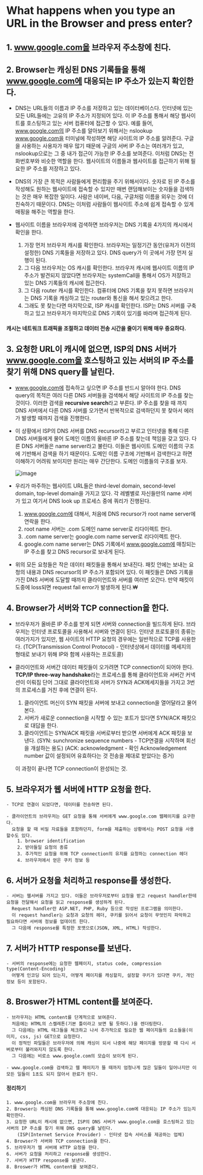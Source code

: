 # What happens when you type an URL in the Browser and press enter?

## 1. www.google.com을 브라우저 주소창에 친다.

## 2. Browser는 캐싱된 DNS 기록들을 통해 www.google.com에 대응되는 IP 주소가 있는지 확인한다.

- DNS는 URL들의 이름과 IP 주소를 저장하고 있는 데이터베이스다.
  인터넷에 있는 모든 URL들에는 고유의 IP 주소가 지정되어 있다. 이 IP 주소를 통해서 해당 웹사이트를 호스팅하고 있는 서버 컴퓨터에 접근할 수 있다.
  예를 들어, www.google.com의 IP 주소를 알아보기 위해서는 nslookup www.google.com을 터미널에 작성하면 해당 사이트의 IP 주소를 알려준다.
  구글을 사용하는 사용자가 매우 많기 때문에 구글의 서버 IP 주소는 여러개가 있고, nslookup으로는 그 중 내가 접근이 가능한 IP 주소를 보여준다.
  이처럼 DNS는 전화번호부와 비슷한 역할을 한다. 웹사이트의 이름들과 웹사이트를 접근하기 위해 필요한 IP 주소를 저장하고 있다.

- DNS의 가장 큰 목적은 사람들에게 편리함을 주기 위해서이다. 숫자로 된 IP 주소를 작성해도 원하는 웹사이트에 접속할 수 있지만
  매번 랜덤해보이는 숫자들을 검색하는 것은 매우 복잡한 일이다. 사람은 네이버, 다음, 구글처럼 이름을 외우는 것에 더 친숙하기 때문이다.
  DNS는 이처럼 사람들이 웹사이트 주소에 쉽게 접속할 수 있게 매핑을 해주는 역할을 한다.

- 웹사이트 이름을 브라우저에 검색하면 브라우저는 DNS 기록을 4가지의 캐시에서 확인을 한다.
  1.  가장 먼저 브라우저 캐시를 확인한다. 브라우저는 일정기간 동안(유저가 이전의 설정한) DNS 기록들을 저장하고 있다. DNS query가 이 곳에서 가장 먼저 실행이 된다.
  2.  그 다음 브라우저는 OS 캐시를 확인한다. 브라우저 캐시에 웹사이트 이름의 IP 주소가 발견되지 않았다면
      브라우저는 systemCall을 통해서 OS가 저장하고 있는 DNS 기록들의 캐시에 접근한다.
  3.  그 다음 router 캐시를 확인한다. 컴퓨터에 DNS 기록을 찾지 못하면 브라우저는 DNS 기록을 캐싱하고 있는 router와 통신을 해서 찾으려고 한다.
  4.  그래도 못 찾는다면 마지막으로, ISP 캐시를 확인한다. ISP는 DNS 서버를 구축하고 있고 브라우저가 마지막으로 DNS 기록이 있기를 바라며 접근하게 된다.

#### 캐시는 네트워크 트래픽을 조절하고 데이터 전송 시간을 줄이기 위해 매우 중요하다.

## 3. 요청한 URL이 캐시에 없으면, ISP의 DNS 서버가 www.google.com을 호스팅하고 있는 서버의 IP 주소를 찾기 위해 DNS query를 날린다.

- www.google.com에 접속하고 싶으면 IP 주소를 반드시 알아야 한다.
  DNS query의 목적은 여러 다른 DNS 서버들을 검색해서 해당 사이트의 IP 주소를 찾는 것이다.
  이러한 검색을 **recursive search**라고 부른다.
  IP 주소를 찾을 때 까지 DNS 서버에서 다른 DNS 서버를 오가면서 반복적으로 검색하던지 못 찾아서 에러가 발생할 때까지 검색을 진행한다.

- 이 상황에서 ISP의 DNS 서버를 DNS recursor라고 부르고 인터넷을 통해 다른 DNS 서버들에게 물어 도메인 이름의 올바른 IP 주소를 찾는데 책임을 갖고 있다.
  다른 DNS 서버들은 name server라고 불린다. 이들은 웹사이트 도메인 이름의 구조에 기반해서 검색을 하기 때문이다.
  도메인 이름 구조에 기반해서 검색한다고 하면 이해하기 어려워 보이지만 원리는 매우 간단한다. 도메인 이름들의 구조를 보자.

  ![image](https://user-images.githubusercontent.com/31474272/133935238-b3cdbc31-09e6-4392-bf8b-b7fe7933f515.png)

- 우리가 마주하는 웹사이트 URL들은 third-level domain, second-level domain, top-level domain을 가지고 있다.
  각 레벨별로 자신들만의 name 서버가 있고 여기서 DNS look up 프로세스 중에 쿼리가 진행된다.

  1.  www.google.com에 대해서, 처음에 DNS recursor가 root name server에 연락을 한다.
  2.  root name 서버는 .com 도메인 name server로 리다이렉트 한다.
  3.  .com name server는 google.com name server로 리다이렉트 한다.
  4.  google.com name server는 DNS 기록에서 www.google.com에 매칭되는 IP 주소를 찾고 DNS recursor로 보내게 된다.

- 위의 모든 요청들은 작은 데이터 패킷들을 통해서 보내진다.
  패킷 안에는 보내는 요청의 내용과 DNS recursor의 IP 주소가 포함되어 있다.
  이 패킷들은 DNS 기록을 가진 DNS 서버에 도달할 때까지 클라이언트와 서버를 여러번 오간다. 만약 패킷이 도중에 loss되면 request fail error가 발생하게 된다.₩

## 4. Browser가 서버와 TCP connection을 한다.

- 브라우저가 올바른 IP 주소를 받게 되면 서버와 connection을 빌드하게 된다.
  브라우저는 인터넷 프로토콜을 사용해서 서버와 연결이 된다. 인터넷 프로토콜의 종류는 여러가지가 있지만, 웹 사이트의 HTTP 요청의 경우에는 일반적으로 TCP를 사용한다.
  (TCP(Transmission Control Protocol) - 인터넷상에서 데이터를 메세지의 형태로 보내기 위해 IP와 함께 사용하는 프로토콜)

- 클라이언트와 서버간 데이터 패킷들이 오가려면 TCP connection이 되어야 한다. **TCP/IP three-way handshake**라는 프로세스를 통해 클라이언트와 서버간 커넥션이 이뤄짐
  단어 그대로 클라이언트와 서버가 SYN과 ACK메세지들을 가지고 3번의 프로세스를 거친 후에 연결이 된다.

  1.  클라이언트 머신이 SYN 패킷을 서버에 보내고 connection을 열어달라고 물어본다.
  2.  서버가 새로운 connection을 시작할 수 있는 포트가 있다면 SYN/ACK 패킷으로 대답을 한다.
  3.  클라이언트는 SYN/ACK 패킷을 서버로부터 받으면 서버에게 ACK 패킷을 보낸다.
      (SYN: sunchronize sequence numbers - TCP연결을 시작하며 회선을 개설하는 용도)
      (ACK: acknowledgment - 확인 Acknowledgement number 값이 설정되어 유효하다는 것 전송을 제대로 받았다는 증거)

  이 과정이 끝나면 TCP connection이 완성되는 것.

## 5. 브라우저가 웹 서버에 HTTP 요청을 한다.

    - TCP로 연결이 되었다면, 데이터를 전송하면 된다.

    - 클라이언트의 브라우저는 GET 요청을 통해 서버에게 www.google.com 웹페이지를 요구한다.
      요청을 할 때 비밀 자료들을 포함하던지, form을 제출하는 상황에서는 POST 요청을 사용할수도 있다.
        1. browser identification
        2. 받아들일 요청의 종류
        3. 추가적인 요청을 위해 TCP connection의 유지를 요청하는 connection 헤더
        4. 브라우저에서 얻은 쿠키 정보 등

## 6. 서버가 요청을 처리하고 response를 생성한다.

    - 서버는 웹서버를 가지고 있다. 이들은 브라우저로부터 요청을 받고 request handler한테 요청을 전달해서 요청을 읽고 response를 생성하게 된다.
      Request handler란 ASP.NET, PHP, Ruby 등으로 작성된 프로그램을 의미한다.
      이 request handler는 요청과 요청의 헤더, 쿠키를 읽어서 요청이 무엇인지 파악하고 필요하다면 서버에 정보를 업데이트 한다.
      그 다음에 response를 특정한 포맷으로(JSON, XML, HTML) 작성한다.

## 7. 서버가 HTTP response를 보낸다.

    - 서버의 response에는 요청한 웹페이지, status code, compression type(Content-Encoding)
      어떻게 인코딩 되어 있는지, 어떻게 페이지를 캐싱할지, 설정할 쿠키가 있다면 쿠키, 개인정보 등이 포함된다.

## 8. Broswer가 HTML content를 보여준다.

    - 브라우저는 HTML content를 단계적으로 보여준다.
      처음에는 HTML의 스켈레톤(기본 틀이라고 보면 될 듯하다.)을 렌더링한다.
      그 다음에는 HTML 태그들을 체크하고 나서 추가적으로 필요한 웹 페이지들의 요소들을(이미지, css, js) GET으로 요청한다.
      이 정적인 파일들은 브라우저에 의해 캐싱이 되서 나중에 해당 페이지를 방문할 때 다시 서버로부터 불러와지지 않도록 한다.
      그 다음에는 비로소 www.google.com의 모습이 보이게 된다.

    - www.google.com을 검색하고 웹 페이지가 뜰 때까지 엄청나게 많은 일들이 일어나지만 이 모든 일들이 1초도 되지 않아서 완료가 된다.

#### 정리하기

    1. www.google.com을 브라우저 주소창에 친다.
    2. Browser는 캐싱된 DNS 기록들을 통해 www.google.com에 대응되는 IP 주소가 있는지 확인한다.
    3. 요청한 URL이 캐시에 없으면, ISP의 DNS 서버가 www.google.com을 호스팅하고 있는 서버의 IP 주소를 찾기 위해 DNS query를 날린다.
        (ISP(Internet Service Provider) - 인터넷 접속 서비스를 제공하는 업체)
    4. Browser가 서버와 TCP connection을 한다.
    5. 브라우저가 웹 서버에 HTTP 요청을 한다.
    6. 서버가 요청을 처리하고 response를 생성한다.
    7. 서버가 HTTP response를 보낸다.
    8. Broswer가 HTML content를 보여준다.
